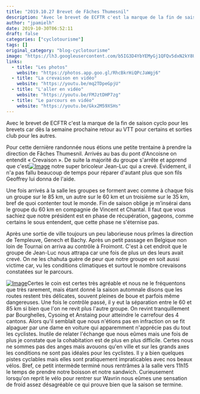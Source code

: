 ```yaml
---
title: "2019.10.27 Brevet de Fâches Thumesnil"
description: "Avec le brevet de ECFTR c'est la marque de la fin de saison cyclo pour les brevets car dès la semaine prochaine retour au VTT pour certains et sorties club pour les autres."
author: "jpamielh"
date: 2019-10-30T06:52:11
draft: false
categories: ["cyclotourisme"]
tags: []
original_category: "blog-cyclotourisme"
image: "https://lh3.googleusercontent.com/b5IG3D4YbYEMyGj1QFQv5dxN2kY8U2oRjIsvNFy8zuL91CG4xII4nVUWbJILiLKe0kGsnfA5cTL54Hhk8G04csUm1k24SwD-8A3Yy6sQjcRaB6q08TB796pBbxiSd4am3RVHZwUqZ-ncmdlzKHLh-OdEjylepTdfCYtpOIkCxKS_odvaefJCyvpP0X1HoJzTZvWWMtJHtWxnusuGtuiJRF-VWO3gG6bYAcKvkn2l0WOjTA-ln0EPqVcbvRNLEUkmg5AArouCh3P7r1pWkyY0KpXglUaAWXFz_wlyLS4u1pW0Selfer3dpxwPoNi_ntBcqdJNSYUUjTXLBMWoB81-RjbpWdw41DwSgx2fbn2QObboamBrzWC2EFcbd-2DUIi1zGwk7z6-9dQD4CsAmh4_beS10ZBzAZVrEs9_YRClosscLpbcRWr7GLB9u1-M7a8ZVk0Uv38sDmmmrahxQ4JoS3j05SFGicedRMAbtQe2xv28rWlueOfPGUAONUyrLbZC3cO0IiRimfDDL0NLjOkc4Nom4tT8Av7SvFlRqXgtElzixDmizV1W6ElAv_2RzEOoZ1Ks2KbAKENs_4OTEabE4EmAmqgbOyJnJKu8uCpAUKVmueWqklnle8hWKTbX9sMsy0_ctoDknRJjrdbrHTuuXMk6oHfQxPIrbPjOfHF2IHq91lmpRIznz_g=s252-no"
links:
  - title: "Les photos"
    website: "https://photos.app.goo.gl/RhcBkrHiQPcJaWgj6"
  - title: "La crevaison en vidéo"
    website: "https://youtu.be/mq2TDpeGpjU"
  - title: "L'aller en vidéo"
    website: "https://youtu.be/FMJztDHP7zg"
  - title: "Le parcours en vidéo"
    website: "https://youtu.be/Gkx2M59XSHs"
---
```


Avec le brevet de ECFTR c'est la marque de la fin de saison cyclo pour les brevets car dès la semaine prochaine retour au VTT pour certains et sorties club pour les autres.

<!--more-->

Pour cette dernière randonnée nous étions une petite trentaine à prendre la direction de Fâches Thumesnil. Arrivés au bas du pont d'Ancoisne on entendit «&nbsp;Crevaison&nbsp;». De suite la majorité du groupe s'arrête et apprend que c'est[![Image](https://lh3.googleusercontent.com/H4uOIM4Tg71j0AUtlKIEpD7xigoe_NgISSLQ6R4OY3ExknAwXk7NmXOE4HuyR0qvQTwWDFKV8op739asTsoVM_Nv2JTu-ybcB0kM4Bjokw_5mtLopwj5Giy8gKIVoZ3jna4nIkDFBIrUQRB7wX9wiXs9mBveL6o0-D2itWJ-oT9_fFG5Fpnlq4XI5eHOIkVPexFqaJD_hwkpLoTEse1Oxcfu55jMd0fMkY4BimAGg971u3QTF1Z6eTVUYilF2tvHTDGzwo4MsfFO-Q3QqOvk463tmkW5DPzsjls1Q-h8kHMT_M0Fd3jTJC_4gfIAvdWmTG75sCeKjyqZEQi2xhMmg9fQ-SFmXqYYYUvP9596-y9VbDTKwo5cfLzMjCq6YOrPEkNcBc3bkWarVExExSbq_NRNY-k5_DLtyASXgSKK_wVsh9rEIibmwbPrg6ud1UlGhFNH6AgH1NEs5kwA_cecQ-6f_gxbNFrGWUf7vd5nF0_1oCFP51nm_dSXmca-vUWHyXmuZmQZWXF0Z1HC-6oIzJ6JzCOnv5tTwakLLCyN7arUGjjb0qyLaR-_8klUKlgv5Yp1gvLB5ZpJ8May3IiQ4mqCgsUdBUjD1taYob1tNAgSgZPd6csoK1NJ76gs4Dwcn6mJ5wt3rbEkwLo3EgtSx75JTIEBhSypwu8xKH-JYZufFcBLUSqvosDEJfwLm1Zmx6sJqy1083zJq8-1LVGZXaLKK1yUwCQoJ4Lvd6KX32yfeJXQ=s852-no)](https://lh3.googleusercontent.com/H4uOIM4Tg71j0AUtlKIEpD7xigoe_NgISSLQ6R4OY3ExknAwXk7NmXOE4HuyR0qvQTwWDFKV8op739asTsoVM_Nv2JTu-ybcB0kM4Bjokw_5mtLopwj5Giy8gKIVoZ3jna4nIkDFBIrUQRB7wX9wiXs9mBveL6o0-D2itWJ-oT9_fFG5Fpnlq4XI5eHOIkVPexFqaJD_hwkpLoTEse1Oxcfu55jMd0fMkY4BimAGg971u3QTF1Z6eTVUYilF2tvHTDGzwo4MsfFO-Q3QqOvk463tmkW5DPzsjls1Q-h8kHMT_M0Fd3jTJC_4gfIAvdWmTG75sCeKjyqZEQi2xhMmg9fQ-SFmXqYYYUvP9596-y9VbDTKwo5cfLzMjCq6YOrPEkNcBc3bkWarVExExSbq_NRNY-k5_DLtyASXgSKK_wVsh9rEIibmwbPrg6ud1UlGhFNH6AgH1NEs5kwA_cecQ-6f_gxbNFrGWUf7vd5nF0_1oCFP51nm_dSXmca-vUWHyXmuZmQZWXF0Z1HC-6oIzJ6JzCOnv5tTwakLLCyN7arUGjjb0qyLaR-_8klUKlgv5Yp1gvLB5ZpJ8May3IiQ4mqCgsUdBUjD1taYob1tNAgSgZPd6csoK1NJ76gs4Dwcn6mJ5wt3rbEkwLo3EgtSx75JTIEBhSypwu8xKH-JYZufFcBLUSqvosDEJfwLm1Zmx6sJqy1083zJq8-1LVGZXaLKK1yUwCQoJ4Lvd6KX32yfeJXQ=s852-no) notre super bricoleur Jean-Luc qui a crevé. Évidement, il n'a pas fallu beaucoup de temps pour réparer d'autant plus que son fils Geoffrey lui donna de l'aide.

Une fois arrivés à la salle les groupes se forment avec comme à chaque fois un groupe sur le 85 km, un autre sur le 60 km et un troisième sur le 35 km, bref de quoi contenter tout le monde. Fin de saison oblige je m’insérai dans le groupe du 60 km en compagnie de Vincent et Chantal. Il faut que vous sachiez que notre président est en phase de récupération, gageons, comme certains le sous entendent, que cette phase ne s'éternise pas.

Après une sortie de ville toujours un peu laborieuse nous prîmes la direction de Templeuve, Genech et Bachy. Après un petit passage en Belgique non loin de Tournai on arriva au contrôle à Froimont. C'est à cet endroit que le groupe de Jean-Luc nous attrapa car une fois de plus un des leurs avait crevé. On ne les chahuta guère de peur que notre groupe en soit aussi victime car, vu les conditions climatiques et surtout le nombre crevaisons constatées sur le parcours.

[![Image](https://lh3.googleusercontent.com/wghQ97lUB7m1KhNrW-jYbaEgORFclAvYUidTIxbC18Wdq_z6GFqgTNkWjKtd_jIDU-K_RrC-9qZKsj83VuEkKfhjRHCaRDllu9OxAiOXn96Kg-38zPx7XW69hTGKxiveaId898a9SeTFC6oblagolMZ1esPlbm6ZSsSCbzYASroIs6koNib9VtkIA0uVKT5LmyOlzPyixTPsdmHZk_obSA-Yx2C7RKmwR-nIGy0GxokGUcuu0wJWMMz9dB5oBNGmuy0-gmWAG1jCNKZhuJKI27uaG_V4A6084Vc4HrZHK_RQjX_iPvODGObkfgygRT_tiPQ_bt00jCag-JnbykcAzxwCRd9QUU_D5hCjJl4Y41rYSiUcXJQA_Yrkn3E5a5zYTsozdxKnDcyB5pUQRRuAm7IQhPJLd965G2l8Eu3M6A4sSF-SYkugcPamzn3-P8CcH49CI8SjK6rXsSk6rNJSZ0XmMO14csFfjdvAmgjrGUqAqeZT32F8CASaDAjsqNhUzcxJwU79hqQsTg203avusMRs5zLduPask6O6nQ2IIlmXZNm5uEPRs4Sczl7JHuheC-xV83XrNvqBCaoDviesNdTmOKtO4hOYH1XibM_rHPdeL5M6WBHbM0dkI4Xz9HzbMw5K6W3iwFEm04uGBYGc7_YifVkAfnBmdkIdnfaHApTjubxlAzxY54w3FaTHgjRR4KIQbHzIBhE2G7_mrETg0gXCGapwKwhFy7pHOsWDbgiQj_Ge=s852-no)](https://lh3.googleusercontent.com/wghQ97lUB7m1KhNrW-jYbaEgORFclAvYUidTIxbC18Wdq_z6GFqgTNkWjKtd_jIDU-K_RrC-9qZKsj83VuEkKfhjRHCaRDllu9OxAiOXn96Kg-38zPx7XW69hTGKxiveaId898a9SeTFC6oblagolMZ1esPlbm6ZSsSCbzYASroIs6koNib9VtkIA0uVKT5LmyOlzPyixTPsdmHZk_obSA-Yx2C7RKmwR-nIGy0GxokGUcuu0wJWMMz9dB5oBNGmuy0-gmWAG1jCNKZhuJKI27uaG_V4A6084Vc4HrZHK_RQjX_iPvODGObkfgygRT_tiPQ_bt00jCag-JnbykcAzxwCRd9QUU_D5hCjJl4Y41rYSiUcXJQA_Yrkn3E5a5zYTsozdxKnDcyB5pUQRRuAm7IQhPJLd965G2l8Eu3M6A4sSF-SYkugcPamzn3-P8CcH49CI8SjK6rXsSk6rNJSZ0XmMO14csFfjdvAmgjrGUqAqeZT32F8CASaDAjsqNhUzcxJwU79hqQsTg203avusMRs5zLduPask6O6nQ2IIlmXZNm5uEPRs4Sczl7JHuheC-xV83XrNvqBCaoDviesNdTmOKtO4hOYH1XibM_rHPdeL5M6WBHbM0dkI4Xz9HzbMw5K6W3iwFEm04uGBYGc7_YifVkAfnBmdkIdnfaHApTjubxlAzxY54w3FaTHgjRR4KIQbHzIBhE2G7_mrETg0gXCGapwKwhFy7pHOsWDbgiQj_Ge=s852-no)Certes le coin est certes très agréable et nous ne le fréquentons que très rarement, mais étant donné la saison automnale disons que les routes restent très délicates, souvent pleines de boue et parfois même dangereuses. Une fois le contrôle passé, il y eut la séparation entre le 60 et 85 km si bien que l'on ne revit plus l'autre groupe. On revint tranquillement par Bourghelles, Cysoing et Anstaing pour atteindre le carrefour des 4 cantons. Alors qu'il semblait que nous n'étions pas en infraction on se fit alpaguer par une dame en voiture qui apparemment n'apprécie pas du tout les cyclistes. Inutile de relater l'échange que nous eûmes mais une fois de plus je constate que la cohabitation est de plus en plus difficile. Certes nous ne sommes pas des anges mais avouons qu'en ville et sur les grands axes les conditions ne sont pas idéales pour les cyclistes. Il y a bien quelques pistes cyclables mais elles sont pratiquement impraticables avec nos beaux vélos. Bref, ce petit intermède terminé nous rentrâmes à la salle vers 11h15 le temps de prendre notre boisson et notre sandwich. Curieusement lorsqu'on reprit le vélo pour rentrer sur Wavrin nous eûmes une sensation de froid assez désagréable ce qui prouve bien que la saison se termine.